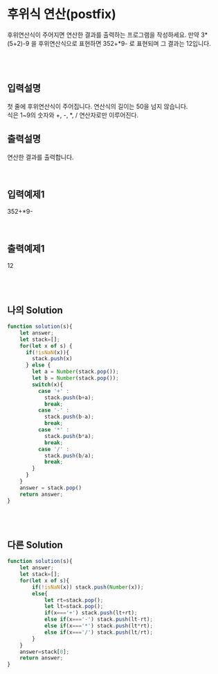 # 후위식 연산(postfix)

후위연산식이 주어지면 연산한 결과를 출력하는 프로그램을 작성하세요.
만약 3*(5+2)-9 을 후위연산식으로 표현하면 352+*9- 로 표현되며 그 결과는 12입니다.



<br/>
<br/>

## 입력설명
첫 줄에 후위연산식이 주어집니다. 연산식의 길이는 50을 넘지 않습니다.<br/>
식은 1~9의 숫자와 +, -, *, / 연산자로만 이루어진다.

## 출력설명
연산한 결과를 출력합니다.


<br/>

## 입력예제1
352+*9-


<br/>

## 출력예제1
12

<br/>
<br/>


## 나의 Solution
```javascript
function solution(s){  
    let answer;
    let stack=[];
    for(let x of s) {
      if(!isNaN(x)){
        stack.push(x)
      } else {
        let a = Number(stack.pop());
        let b = Number(stack.pop());
        switch(x){
          case '+' :
            stack.push(b+a);
            break;
          case '-' :
            stack.push(b-a);
            break;
          case '*' :
            stack.push(b*a);
            break;
          case '/' :
            stack.push(b/a);
            break;
        }
      }
    }
    answer = stack.pop()
    return answer;
}
```

<br/>
<br/>

## 다른 Solution
```javascript
function solution(s){  
    let answer;
    let stack=[];
    for(let x of s){
        if(!isNaN(x)) stack.push(Number(x));
        else{
            let rt=stack.pop();
            let lt=stack.pop();
            if(x==='+') stack.push(lt+rt);
            else if(x==='-') stack.push(lt-rt);
            else if(x==='*') stack.push(lt*rt);
            else if(x==='/') stack.push(lt/rt);
        }
    }
    answer=stack[0];
    return answer;
}
```